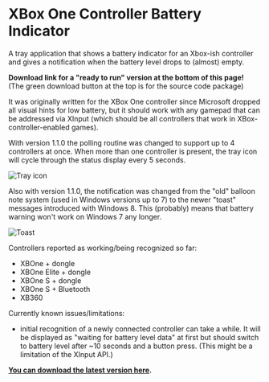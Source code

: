 # XBox One Controller Battery Indicator
A tray application that shows a battery indicator for an Xbox-ish controller and gives a notification when the battery level drops to (almost) empty. 

**Download link for a "ready to run" version at the bottom of this page!**  
(The green download button at the top is for the source code package)

It was originally written for the XBox One controller since Microsoft dropped all visual hints for low battery, but it should work with any gamepad that can be addressed via XInput (which should be all controllers that work in XBox-controller-enabled games).

With version 1.1.0 the polling routine was changed to support up to 4 controllers at once. When more than one controller is present, the tray icon will cycle through the status display every 5 seconds.

![Tray icon](https://i.imgur.com/rxWAsu8.gif "Tray icon cycling through multiple controllers")

Also with version 1.1.0, the notification was changed from the "old" balloon note system (used in Windows versions up to 7) to the newer "toast" messages introduced with Windows 8. This (probably) means that battery warning won't work on Windows 7 any longer.

![Toast](https://i.imgur.com/jUmqs6f.png "Toast message with low battery warning")

Controllers reported as working/being recognized so far:
* XBOne + dongle
* XBOne Elite + dongle
* XBOne S + dongle 
* XBOne S + Bluetooth
* XB360 

Currently known issues/limitations:
* initial recognition of a newly connected controller can take a while. It will be displayed as "waiting for battery level data" at first but should switch to battery level after ~10 seconds and a button press. (This might be a limitation of the XInput API.)

**[You can download the latest version here](https://github.com/NiyaShy/XB1ControllerBatteryIndicator/releases).**